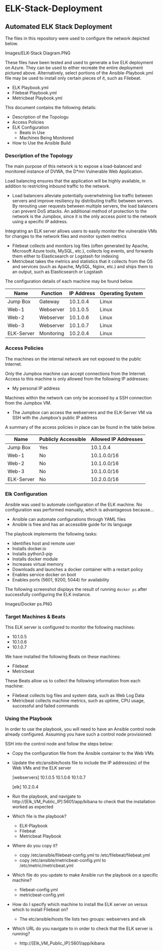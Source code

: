 # ELK-Stack-Deployment
## Automated ELK Stack Deployment

The files in this repository were used to configure the network depicted below.

Images/ELK-Stack Diagram.PNG

These files have been tested and used to generate a live ELK deployment on Azure. They can be used to either recreate the entire deployment pictured above. Alternatively, select portions of the Ansible-Playbook.yml file may be used to install only certain pieces of it, such as Filebeat.

  - ELK Playbook.yml
  - Filebeat Playbook.yml
  - Metricbeat Playbook.yml

This document contains the following details:
- Description of the Topologu
- Access Policies
- ELK Configuration
  - Beats in Use
  - Machines Being Monitored
- How to Use the Ansible Build


### Description of the Topology

The main purpose of this network is to expose a load-balanced and monitored instance of DVWA, the D*mn Vulnerable Web Application.

Load balancing ensures that the application will be highly available, in addition to restricting inbound traffic to the network.
- Load balancers alleviate potentially overwhelming live traffic between servers and improve resiliency by distributing traffic between servers. By rerouting user requests between multiple servers, the load balancers can prevent DoS attacks. An additional method of protection to the network is the Jumpbox, since it is the only access point to the network using a specific IP address.

Integrating an ELK server allows users to easily monitor the vulnerable VMs for changes to the network files and monitor system metrics
- Filebeat collects and monitors log files (often generated by Apache, Microsoft Azure tools, MySQL, etc.), collects log events, and forwards them either to Elasticsearch or Logstash for indexing
- Metricbeat takes the metrics and statistics that it collects from the OS and services (such as Apache, MySQL, Nginx, etc.) and ships them to an output, such as Elasticsearch or Logstash

The configuration details of each machine may be found below.


| Name      | Function | IP Address | Operating System |
|-----------|----------|------------|------------------|
| Jump Box  | Gateway  | 10.1.0.4   | Linux            |
| Web-1     | Webserver| 10.1.0.5   | Linux            |
| Web-2     | Webserver| 10.1.0.6   | Linux            |
| Web-3     | Webserver| 10.1.0.7   | Linux            |
| ELK-Server|Monitoring| 10.2.0.4   | Linux            |

### Access Policies

The machines on the internal network are not exposed to the public Internet. 

Only the Jumpbox machine can accept connections from the Internet. Access to this machine is only allowed from the following IP addresses:

- My personal IP address

Machines within the network can only be accessed by a SSH connection from the Jumpbox VM.

- The Jumpbox can access the webservers and the ELK-Server VM via SSH with the Jumpbox’s public IP address

A summary of the access policies in place can be found in the table below.

| Name      | Publicly Accessible | Allowed IP Addresses |
|-----------|---------------------|----------------------|
| Jump Box  | Yes                 | 10.1.0.4             |
| Web-1     | No                  | 10.1.0.0/16          |
| Web-2     | No                  | 10.1.0.0/16          |
| Web-3     | No                  | 10.1.0.0/16          |
| ELK-Server| No                  | 10.2.0.0/16          |


### Elk Configuration

Ansible was used to automate configuration of the ELK machine. No configuration was performed manually, which is advantageous because...
- Ansible can automate configurations through YAML files 
- Ansible is free and has an accessible guide for its language


The playbook implements the following tasks:
- Identifies host and remote user 
- Installs docker.io
- Installs python3-pip
- Installs docker module
- Increases virtual memory
- Downloads and launches a docker container with a restart policy
- Enables service docker on boot
- Enables ports (5601, 9200, 5044) for availability


The following screenshot displays the result of running `docker ps` after successfully configuring the ELK instance.

Images/Docker ps.PNG

### Target Machines & Beats
This ELK server is configured to monitor the following machines:
- 10.1.0.5
- 10.1.0.6
- 10.1.0.7


We have installed the following Beats on these machines:
- Filebeat
- Metricbeat


These Beats allow us to collect the following information from each machine:
- Filebeat collects log files and system data, such as Web Log Data
- Metricbeat collects machine metrics, such as uptime, CPU usage, successful and failed commands


### Using the Playbook
In order to use the playbook, you will need to have an Ansible control node already configured. Assuming you have such a control node provisioned: 

SSH into the control node and follow the steps below:
- Copy the configuration file from the Ansible container to the Web VMs
- Update the etc/ansible/hosts file to include the IP address(es) of the Web VMs and the ELK server
	
	[webservers]
		10.1.0.5
		10.1.0.6
		10.1.0.7
	
	[elk]
		10.2.0.4
- Run the playbook, and navigate to http://[Elk_VM_Public_IP]:5601/app/kibana to check that the installation worked as expected

- Which file is the playbook?
  - ELK-Playbook
  - Filebeat
  - Metricbeat Playbook
  
- Where do you copy it?
  - copy /etc/ansible/filebeat-config.yml to /etc/filebeat/filebeat.yml
  - copy /etc/ansible/metricbeat-config.yml to /etc/metric/metricbeat.yml
  
- Which file do you update to make Ansible run the playbook on a specific machine?
  - filebeat-config.yml
  - metricbeat-config.yml
  
- How do I specify which machine to install the ELK server on versus which to install Filebeat on?
  - The etc/ansible/hosts file lists two groups: webservers and elk 

- Which URL do you navigate to in order to check that the ELK server is running?
  - http://[Elk_VM_Public_IP]:5601/app/kibana


